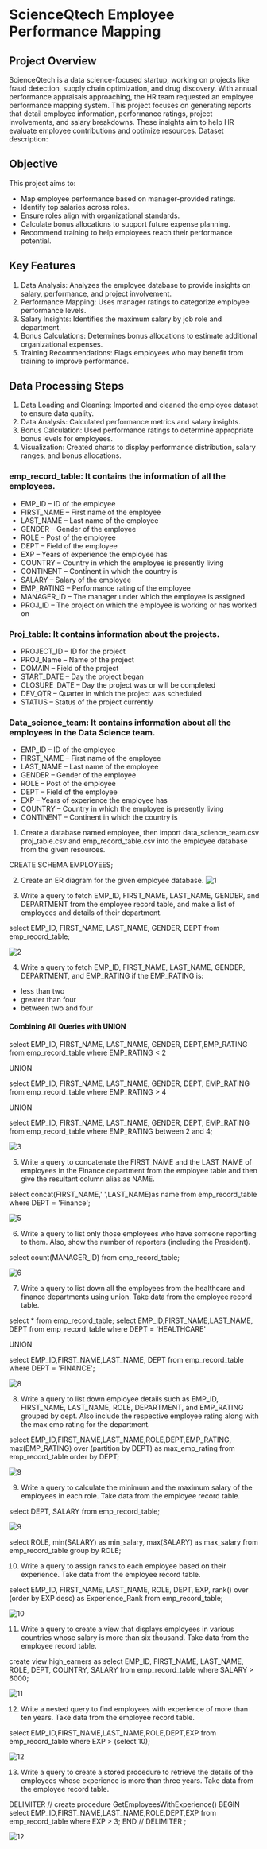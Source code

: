 # ScienceQtech Employee Performance Mapping

## Project Overview
ScienceQtech is a data science-focused startup, working on projects like fraud detection, supply chain optimization, and drug discovery. With annual performance appraisals approaching, the HR team requested an employee performance mapping system. This project focuses on generating reports that detail employee information, performance ratings, project involvements, and salary breakdowns. These insights aim to help HR evaluate employee contributions and optimize resources.
Dataset description:

## Objective
This project aims to:
+ Map employee performance based on manager-provided ratings.
+ Identify top salaries across roles.
+ Ensure roles align with organizational standards.
+ Calculate bonus allocations to support future expense planning.
+ Recommend training to help employees reach their performance potential.

## Key Features
1. Data Analysis: Analyzes the employee database to provide insights on salary, performance, and project involvement.
2. Performance Mapping: Uses manager ratings to categorize employee performance levels.
3. Salary Insights: Identifies the maximum salary by job role and department.
4. Bonus Calculations: Determines bonus allocations to estimate additional organizational expenses.
5. Training Recommendations: Flags employees who may benefit from training to improve performance.

## Data Processing Steps
1. Data Loading and Cleaning: Imported and cleaned the employee dataset to ensure data quality.
2. Data Analysis: Calculated performance metrics and salary insights.
3. Bonus Calculation: Used performance ratings to determine appropriate bonus levels for employees.
4. Visualization: Created charts to display performance distribution, salary ranges, and bonus allocations.

### emp_record_table: It contains the information of all the employees.
+ EMP_ID – ID of the employee
+ FIRST_NAME – First name of the employee
+ LAST_NAME – Last name of the employee
+ GENDER – Gender of the employee
+ ROLE – Post of the employee
+ DEPT – Field of the employee
+ EXP – Years of experience the employee has
+ COUNTRY – Country in which the employee is presently living
+ CONTINENT – Continent in which the country is
+ SALARY – Salary of the employee
+ EMP_RATING – Performance rating of the employee
+ MANAGER_ID – The manager under which the employee is assigned 
+ PROJ_ID – The project on which the employee is working or has worked on

### Proj_table: It contains information about the projects.
+ PROJECT_ID – ID for the project
+ PROJ_Name – Name of the project
+ DOMAIN – Field of the project
+ START_DATE – Day the project began
+ CLOSURE_DATE – Day the project was or will be completed
+ DEV_QTR – Quarter in which the project was scheduled
+ STATUS – Status of the project currently

### Data_science_team: It contains information about all the employees in the Data Science team.
+ EMP_ID – ID of the employee
+ FIRST_NAME – First name of the employee
+ LAST_NAME – Last name of the employee
+ GENDER – Gender of the employee
+ ROLE – Post of the employee
+ DEPT – Field of the employee
+ EXP – Years of experience the employee has
+ COUNTRY – Country in which the employee is presently living
+ CONTINENT – Continent in which the country is

1.	Create a database named employee, then import data_science_team.csv proj_table.csv and emp_record_table.csv into the employee database from the given resources.

CREATE SCHEMA EMPLOYEES;

2.	Create an ER diagram for the given employee database.
![1](https://github.com/user-attachments/assets/86db86fc-9e39-464f-91de-a8a44e00c14e)

3.  Write a query to fetch EMP_ID, FIRST_NAME, LAST_NAME, GENDER, and DEPARTMENT from the employee record table, and make a list of employees and details of their department.

select EMP_ID, FIRST_NAME, LAST_NAME, GENDER, DEPT from emp_record_table;

![2](https://github.com/Siddhishastri/SQL_Projects/assets/172502412/81d87f65-d210-4e33-ba74-6c94f643cf12)

4.	Write a query to fetch EMP_ID, FIRST_NAME, LAST_NAME, GENDER, DEPARTMENT, and EMP_RATING if the EMP_RATING is: 
+ less than two
+ greater than four 
+ between two and four

#### Combining All Queries with UNION

select EMP_ID, FIRST_NAME, LAST_NAME, GENDER, DEPT,EMP_RATING
from emp_record_table
where EMP_RATING < 2

UNION

select EMP_ID, FIRST_NAME, LAST_NAME, GENDER, DEPT, EMP_RATING
from emp_record_table
where EMP_RATING > 4

UNION

select EMP_ID, FIRST_NAME, LAST_NAME, GENDER, DEPT, EMP_RATING
from emp_record_table
where EMP_RATING between 2 and 4;

![3](https://github.com/Siddhishastri/SQL_Projects/assets/172502412/7395e16a-3288-4c1f-93fd-f761953bba4f)

5.	Write a query to concatenate the FIRST_NAME and the LAST_NAME of employees in the Finance department from the employee table and then give the resultant column alias as NAME.

select concat(FIRST_NAME,' ',LAST_NAME)as name from emp_record_table
where DEPT = 'Finance';

![5](https://github.com/Siddhishastri/SQL_Projects/assets/172502412/27562ba9-1c7e-4d88-92bf-9b558b83e0c9)

6.	Write a query to list only those employees who have someone reporting to them. Also, show the number of reporters (including the President).

select count(MANAGER_ID) from emp_record_table;

![6](https://github.com/Siddhishastri/SQL_Projects/assets/172502412/30a9da76-4ce6-4479-8a9d-8a8c8973e0a3)

7.	Write a query to list down all the employees from the healthcare and finance departments using union. Take data from the employee record table.

select * from emp_record_table;
select EMP_ID,FIRST_NAME,LAST_NAME, DEPT from emp_record_table
where DEPT = 'HEALTHCARE'

UNION

select EMP_ID,FIRST_NAME,LAST_NAME, DEPT from emp_record_table
where DEPT = 'FINANCE';

![8](https://github.com/Siddhishastri/SQL_Projects/assets/172502412/2edea833-1b63-403e-aa7a-c37848f9f4a4)

8.	Write a query to list down employee details such as EMP_ID, FIRST_NAME, LAST_NAME, ROLE, DEPARTMENT, and EMP_RATING grouped by dept. Also include the respective employee rating along with the max emp rating for the department.

select EMP_ID,FIRST_NAME,LAST_NAME,ROLE,DEPT,EMP_RATING,
max(EMP_RATING) over (partition by DEPT) as max_emp_rating
from emp_record_table
order by DEPT;

![9](https://github.com/Siddhishastri/SQL_Projects/assets/172502412/454448b9-5a66-42f7-a8f6-4be195edf14b)

9.	Write a query to calculate the minimum and the maximum salary of the employees in each role. Take data from the employee record table.

select DEPT, SALARY from emp_record_table;

![9](https://github.com/Siddhishastri/SQL_Projects/assets/172502412/3e436cc2-47d5-4c83-8206-1ea79c829ef0)

select ROLE, min(SALARY) as min_salary, max(SALARY) as max_salary from emp_record_table
group by ROLE;

10.	Write a query to assign ranks to each employee based on their experience. Take data from the employee record table.

select EMP_ID, FIRST_NAME, LAST_NAME, ROLE, DEPT, EXP, 
rank() over (order by EXP desc) as Experience_Rank
from emp_record_table;

![10](https://github.com/Siddhishastri/SQL_Projects/assets/172502412/4dc92c18-7857-4012-abcb-2684bdd884bb)

11.	Write a query to create a view that displays employees in various countries whose salary is more than six thousand. Take data from the employee record table.

create view high_earners as
select EMP_ID, FIRST_NAME, LAST_NAME, ROLE, DEPT, COUNTRY, SALARY from emp_record_table
where SALARY > 6000;

![11](https://github.com/Siddhishastri/SQL_Projects/assets/172502412/966e6d73-8b9f-4538-b26c-94f3d181eb1e)

12.	Write a nested query to find employees with experience of more than ten years. Take data from the employee record table.

select EMP_ID,FIRST_NAME,LAST_NAME,ROLE,DEPT,EXP from emp_record_table
where EXP > (select 10);

![12](https://github.com/Siddhishastri/SQL_Projects/assets/172502412/ae64a43b-8564-45d5-be5f-438b7948d39c)

13. Write a query to create a stored procedure to retrieve the details of the employees whose experience is more than three years. Take data from the employee record table.

DELIMITER //
create procedure GetEmployeesWithExperience()
BEGIN
select
EMP_ID,FIRST_NAME,LAST_NAME,ROLE,DEPT,EXP from emp_record_table
where EXP > 3;
END //
DELIMITER ;

![12](https://github.com/Siddhishastri/SQL_Projects/assets/172502412/c5b54885-beca-467c-9453-dd14b1dbee0b)
